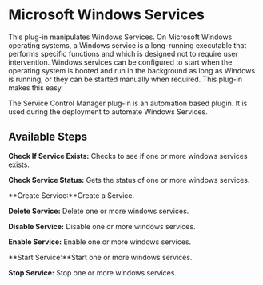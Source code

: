 
# Microsoft Windows Services

This plug-in manipulates Windows Services. On Microsoft Windows operating systems, a Windows service is a long-running executable that performs specific functions and which is designed not to require user intervention. Windows services can be configured to start when the operating system is booted and run in the background as long as Windows is running, or they can be started manually when required. This plug-in makes this easy.

The Service Control Manager plug-in is an automation based plugin. It is used during the deployment to automate Windows Services.


## Available Steps

**Check If Service Exists:** Checks to see if one or more windows services exists.

**Check Service Status:** Gets the status of one or more windows services.

**Create Service:**Create a Service.

**Delete Service:** Delete one or more windows services.

**Disable Service:** Disable one or more windows services.

**Enable Service:** Enable one or more windows services.

**Start Service:**Start one or more windows services.

**Stop Service:** Stop one or more windows services.


